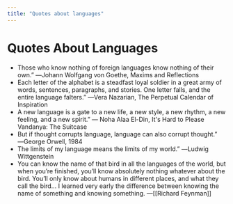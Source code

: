```yaml
---
title: "Quotes about languages"
---
```


# Quotes About Languages

- Those who know nothing of foreign languages know nothing of their own.” ―Johann Wolfgang von Goethe, Maxims and Reflections
- Each letter of the alphabet is a steadfast loyal soldier in a great army of words, sentences, paragraphs, and stories. One letter falls, and the entire language falters.”  ―Vera Nazarian, The Perpetual Calendar of Inspiration
- A new language is a gate to a new life, a new style, a new rhythm, a new feeling, and a new spirit.”  ― Noha Alaa El-Din, It's Hard to Please Vandanya: The Suitcase
- But if thought corrupts language, language can also corrupt thought.”  ―George Orwell, 1984
- The limits of my language means the limits of my world.”  ―Ludwig Wittgenstein
- You can know the name of that bird in all the languages of the world, but when you’re finished, you’ll know absolutely nothing whatever about the bird. You’ll only know about humans in different places, and what they call the bird… I learned very early the difference between knowing the name of something and knowing something. —[[Richard Feynman]]